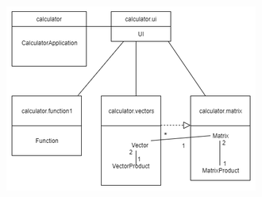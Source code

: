 ![Pakkauskaario](https://github.com/att78/ot-harjoitustyo/blob/master/dokumentointi/pakkauskaavio.png)

